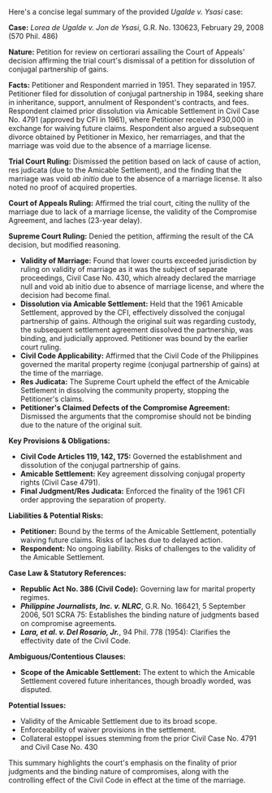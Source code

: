 Here's a concise legal summary of the provided *Ugalde v. Ysasi* case:

**Case:** *Lorea de Ugalde v. Jon de Ysasi*, G.R. No. 130623, February 29, 2008 (570 Phil. 486)

**Nature:** Petition for review on certiorari assailing the Court of Appeals' decision affirming the trial court's dismissal of a petition for dissolution of conjugal partnership of gains.

**Facts:** Petitioner and Respondent married in 1951. They separated in 1957. Petitioner filed for dissolution of conjugal partnership in 1984, seeking share in inheritance, support, annulment of Respondent's contracts, and fees. Respondent claimed prior dissolution via Amicable Settlement in Civil Case No. 4791 (approved by CFI in 1961), where Petitioner received P30,000 in exchange for waiving future claims. Respondent also argued a subsequent divorce obtained by Petitioner in Mexico, her remarriages, and that the marriage was void due to the absence of a marriage license.

**Trial Court Ruling:** Dismissed the petition based on lack of cause of action, res judicata (due to the Amicable Settlement), and the finding that the marriage was void *ab initio* due to the absence of a marriage license. It also noted no proof of acquired properties.

**Court of Appeals Ruling:** Affirmed the trial court, citing the nullity of the marriage due to lack of a marriage license, the validity of the Compromise Agreement, and laches (23-year delay).

**Supreme Court Ruling:** Denied the petition, affirming the result of the CA decision, but modified reasoning.
* **Validity of Marriage:** Found that lower courts exceeded jurisdiction by ruling on validity of marriage as it was the subject of separate proceedings, Civil Case No. 430, which already declared the marriage null and void ab initio due to absence of marriage license, and where the decision had become final.
* **Dissolution via Amicable Settlement:** Held that the 1961 Amicable Settlement, approved by the CFI, effectively dissolved the conjugal partnership of gains.  Although the original suit was regarding custody, the subsequent settlement agreement dissolved the partnership, was binding, and judicially approved. Petitioner was bound by the earlier court ruling.
* **Civil Code Applicability:** Affirmed that the Civil Code of the Philippines governed the marital property regime (conjugal partnership of gains) at the time of the marriage.
* **Res Judicata:** The Supreme Court upheld the effect of the Amicable Settlement in dissolving the community property, stopping the Petitioner's claims.
* **Petitioner's Claimed Defects of the Compromise Agreement:** Dismissed the arguments that the compromise should not be binding due to the nature of the original suit.

**Key Provisions & Obligations:**

*   **Civil Code Articles 119, 142, 175:** Governed the establishment and dissolution of the conjugal partnership of gains.
*   **Amicable Settlement:** Key agreement dissolving conjugal property rights (Civil Case 4791).
*   **Final Judgment/Res Judicata:** Enforced the finality of the 1961 CFI order approving the separation of property.

**Liabilities & Potential Risks:**

*   **Petitioner:** Bound by the terms of the Amicable Settlement, potentially waiving future claims. Risks of laches due to delayed action.
*   **Respondent:** No ongoing liability. Risks of challenges to the validity of the Amicable Settlement.

**Case Law & Statutory References:**

*   **Republic Act No. 386 (Civil Code):** Governing law for marital property regimes.
*   ***Philippine Journalists, Inc. v. NLRC***, G.R. No. 166421, 5 September 2006, 501 SCRA 75:  Establishes the binding nature of judgments based on compromise agreements.
*   ***Lara, et al. v. Del Rosario, Jr.***, 94 Phil. 778 (1954): Clarifies the effectivity date of the Civil Code.

**Ambiguous/Contentious Clauses:**

*   **Scope of the Amicable Settlement:** The extent to which the Amicable Settlement covered future inheritances, though broadly worded, was disputed.

**Potential Issues:**

*   Validity of the Amicable Settlement due to its broad scope.
*   Enforceability of waiver provisions in the settlement.
*   Collateral estoppel issues stemming from the prior Civil Case No. 4791 and Civil Case No. 430

This summary highlights the court's emphasis on the finality of prior judgments and the binding nature of compromises, along with the controlling effect of the Civil Code in effect at the time of the marriage.
